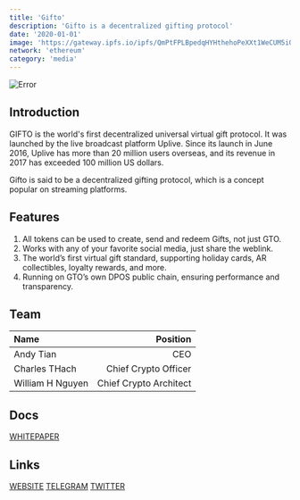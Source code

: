 ```yaml
---
title: 'Gifto'
description: 'Gifto is a decentralized gifting protocol'
date: '2020-01-01'
image: 'https://gateway.ipfs.io/ipfs/QmPtFPLBpedqHYHthehoPeXXt1WeCUM5iQmirJeiHZ4WNN'
network: 'ethereum'
category: 'media'
---
```


![Error](https://gateway.ipfs.io/ipfs/QmZYbmJns5V6VQ4pQBxs29f7UmpMLWTYktLmBLoN25smid)

## Introduction

GIFTO is the world's first decentralized universal virtual gift protocol. It was launched by the live broadcast platform Uplive. Since its launch in June 2016, Uplive has more than 20 million users overseas, and its revenue in 2017 has exceeded 100 million US dollars.

Gifto is said to be a decentralized gifting protocol, which is a concept popular on streaming platforms.


## Features
1. All tokens can be used to create, send and redeem Gifts, not just GTO.
2. Works with any of your favorite social media, just share the weblink.
3. The world’s first virtual gift standard, supporting holiday cards, AR collectibles, loyalty rewards, and more.
4. Running on GTO’s own DPOS public chain, ensuring performance and transparency.


## Team

| Name  |  Position |
|:---|---:|
| Andy Tian | CEO |
| Charles THach | Chief Crypto Officer |
| William H Nguyen | Chief Crypto Architect|

## Docs

[WHITEPAPER](https://gateway.ipfs.io/ipfs/QmZkufgYPVRFmuKBesTGyaYZnCG9hh2DNfxiubD93NiWEJ)


## Links

[WEBSITE](https://gifto.io)
[TELEGRAM](https://t.me/GIFTOOfficial)
[TWITTER](https://twitter.com/GIFTO_io)